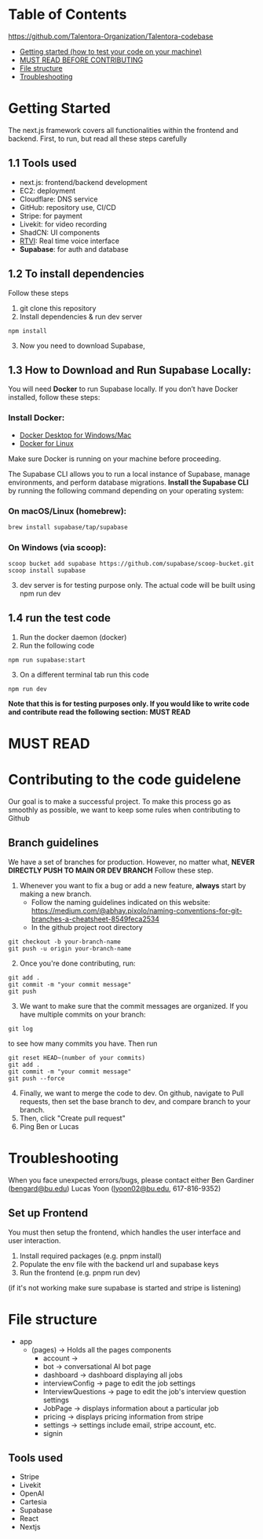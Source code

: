 # Table of Contents

https://github.com/Talentora-Organization/Talentora-codebase

- [Getting started (how to test your code on your machine)](#Getting-Started)
- [MUST READ BEFORE CONTRIBUTING](#MUST-READ)
- [File structure](#File-structure)
- [Troubleshooting](#Troubleshooting)

# Getting Started

The next.js framework covers all functionalities within the frontend and backend.
First, to run, but read all these steps carefully

## 1.1 Tools used

- next.js: frontend/backend development
- EC2: deployment
- Cloudflare: DNS service
- GitHub: repository use, CI/CD
- Stripe: for payment
- Livekit: for video recording
- ShadCN: UI components
- [RTVI](#https://github.com/rtvi-ai): Real time voice interface
- **Supabase**: for auth and database

## 1.2 To install dependencies

Follow these steps

1. git clone this repository
2. Install dependencies & run dev server

```
npm install
```

3. Now you need to download Supabase,

## 1.3 How to Download and Run Supabase Locally:

You will need **Docker** to run Supabase locally. If you don’t have Docker installed, follow these steps:

### Install Docker:

- [Docker Desktop for Windows/Mac](https://www.docker.com/get-started)
- [Docker for Linux](https://docs.docker.com/engine/install/)

Make sure Docker is running on your machine before proceeding.

The Supabase CLI allows you to run a local instance of Supabase, manage environments, and perform database migrations.
**Install the Supabase CLI** by running the following command depending on your operating system:

### On macOS/Linux (homebrew):

```bash
brew install supabase/tap/supabase
```

### On Windows (via scoop):

```
scoop bucket add supabase https://github.com/supabase/scoop-bucket.git
scoop install supabase
```

3. dev server is for testing purpose only. The actual code will be built using npm run dev

## 1.4 run the test code

1. Run the docker daemon (docker)
2. Run the following code

```
npm run supabase:start
```

3. On a different terminal tab run this code

```
npm run dev
```

**Note that this is for testing purposes only. If you would like to write code and contribute read the following section: MUST READ**

# MUST READ

# Contributing to the code guidelene

Our goal is to make a successful project. To make this process go as smoothly as possible, we want to keep some rules when contributing to Github

## Branch guidelines

We have a set of branches for production. However, no matter what, **NEVER DIRECTLY PUSH TO MAIN OR DEV BRANCH**
Follow these step.

1. Whenever you want to fix a bug or add a new feature, **always** start by making a new branch.
   - Follow the naming guidelines indicated on this website: https://medium.com/@abhay.pixolo/naming-conventions-for-git-branches-a-cheatsheet-8549feca2534
   - In the github project root directory

```
git checkout -b your-branch-name
git push -u origin your-branch-name
```

2. Once you're done contributing, run:

```
git add .
git commit -m "your commit message"
git push
```

3. We want to make sure that the commit messages are organized. If you have multiple commits on your branch:

```
git log
```

to see how many commits you have. Then run

```
git reset HEAD~(number of your commits)
git add .
git commit -m "your commit message"
git push --force
```

4. Finally, we want to merge the code to dev. On github, navigate to Pull requests, then set the base branch to dev, and compare branch to your branch.
5. Then, click "Create pull request"
6. Ping Ben or Lucas

# Troubleshooting

When you face unexpected errors/bugs, please contact either
Ben Gardiner (bengard@bu.edu)
Lucas Yoon (lyoon02@bu.edu, 617-816-9352)

## Set up Frontend

You must then setup the frontend, which handles the user interface and user interaction.

1. Install required packages (e.g. pnpm install)
2. Populate the env file with the backend url and supabase keys
3. Run the frontend (e.g. pnpm run dev)

(if it's not working make sure supabase is started and stripe is listening)

# File structure

- app
  - (pages) -> Holds all the pages components
    - account ->
    - bot -> conversational AI bot page
    - dashboard -> dashboard displaying all jobs
    - interviewConfig -> page to edit the job settings
    - InterviewQuestions -> page to edit the job's interview question settings
    - JobPage -> displays information about a particular job
    - pricing -> displays pricing information from stripe
    - settings -> settings include email, stripe account, etc.
    - signin

## Tools used

- Stripe
- Livekit
- OpenAI
- Cartesia
- Supabase
- React
- Nextjs
